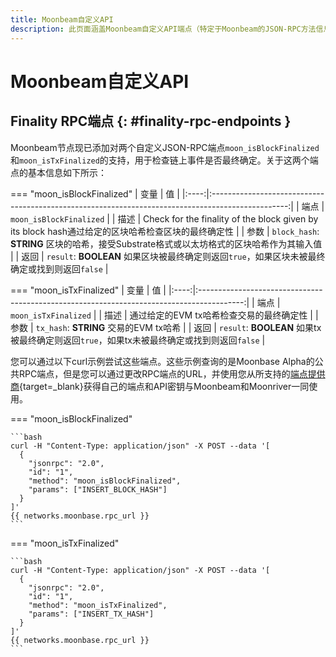 ```yaml
---
title: Moonbeam自定义API
description: 此页面涵盖Moonbeam自定义API端点（特定于Moonbeam的JSON-RPC方法信息）。
---
```


# Moonbeam自定义API

## Finality RPC端点 {: #finality-rpc-endpoints }

Moonbeam节点现已添加对两个自定义JSON-RPC端点`moon_isBlockFinalized`和`moon_isTxFinalized`的支持，用于检查链上事件是否最终确定。关于这两个端点的基本信息如下所示：

=== "moon_isBlockFinalized"
    | 变量 |                                                值                                                 |
    |:----:|:-------------------------------------------------------------------------------------------------:|
    | 端点 |                                      `moon_isBlockFinalized`                                      |
    | 描述 | Check for the finality of the block given by its block hash通过给定的区块哈希检查区块的最终确定性 |
    | 参数 |     `block_hash`: **STRING** 区块的哈希，接受Substrate格式或以太坊格式的区块哈希作为其输入值      |
    | 返回 |   `result`: **BOOLEAN** 如果区块被最终确定则返回`true`，如果区块未被最终确定或找到则返回`false`   |

=== "moon_isTxFinalized"
    | 变量 |                                            值                                             |
    |:----:|:-----------------------------------------------------------------------------------------:|
    | 端点 |                                   `moon_isTxFinalized`                                    |
    | 描述 |                         通过给定的EVM tx哈希检查交易的最终确定性                          |
    | 参数 |                          `tx_hash`: **STRING** 交易的EVM tx哈希                           |
    | 返回 | `result`: **BOOLEAN** 如果tx被最终确定则返回`true`，如果tx未被最终确定或找到则返回`false` |

您可以通过以下curl示例尝试这些端点。这些示例查询的是Moonbase Alpha的公共RPC端点，但是您可以通过更改RPC端点的URL，并使用您从所支持的[端点提供商](/builders/get-started/endpoints/){target=_blank}获得自己的端点和API密钥与Moonbeam和Moonriver一同使用。

=== "moon_isBlockFinalized"

    ```bash
    curl -H "Content-Type: application/json" -X POST --data '[
      {
        "jsonrpc": "2.0",
        "id": "1",
        "method": "moon_isBlockFinalized",
        "params": ["INSERT_BLOCK_HASH"]
      }
    ]'
    {{ networks.moonbase.rpc_url }}
    ```

=== "moon_isTxFinalized"

    ```bash
    curl -H "Content-Type: application/json" -X POST --data '[
      {
        "jsonrpc": "2.0",
        "id": "1",
        "method": "moon_isTxFinalized",
        "params": ["INSERT_TX_HASH"]
      }
    ]'
    {{ networks.moonbase.rpc_url }}
    ```
